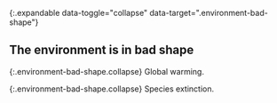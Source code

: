 {:.expandable data-toggle="collapse" data-target=".environment-bad-shape"}
## The environment is in bad shape

{:.environment-bad-shape.collapse}
Global warming.

{:.environment-bad-shape.collapse}
Species extinction.
